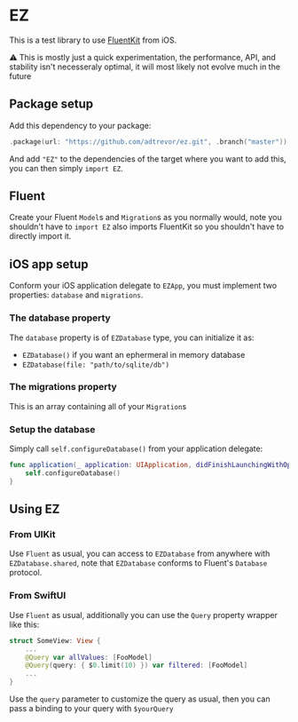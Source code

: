 # EZ

This is a test library to use [FluentKit](https://github.com/vapor/fluent-kit) from iOS.

⚠️ This is mostly just a quick experimentation, the performance, API, and stability isn't necesseraly optimal, it will most likely not evolve much in the future

## Package setup
Add this dependency to your package:
```swift
.package(url: "https://github.com/adtrevor/ez.git", .branch("master"))
```

And add `"EZ"` to the dependencies of the target where you want to add this, you can then simply `import EZ`.


## Fluent
Create your Fluent `Model`s and `Migration`s as you normally would, note you shouldn't have to `import EZ` also imports FluentKit so you shouldn't have to directly import it.

## iOS app setup
Conform your iOS application delegate to `EZApp`, you must implement two properties: `database` and `migrations`.

### The database property
The `database` property is of `EZDatabase` type, you can initialize it as:
- `EZDatabase()` if you want an ephermeral in memory database
- `EZDatabase(file: "path/to/sqlite/db")`

### The migrations property
This is an array containing all of your `Migration`s 

### Setup the database
Simply call `self.configureDatabase()` from your application delegate:
```swift
func application(_ application: UIApplication, didFinishLaunchingWithOptions launchOptions: [UIApplication.LaunchOptionsKey: Any]?) -> Bool {
    self.configureDatabase()
}
```

## Using EZ
### From UIKit
Use `Fluent` as usual, you can access to `EZDatabase` from anywhere with `EZDatabase.shared`, note that `EZDatabase` conforms to Fluent's `Database` protocol.

### From SwiftUI
Use `Fluent` as usual, additionally you can use the `Query` property wrapper like this:
```swift
struct SomeView: View {
    ...
    @Query var allValues: [FooModel]
    @Query(query: { $0.limit(10) }) var filtered: [FooModel]
    ...
}
```

Use the `query` parameter to customize the query as usual, then you can pass a binding to your query with `$yourQuery`
